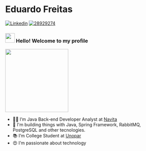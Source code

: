# Eduardo Freitas

[![Linkedin](https://img.shields.io/badge/LinkedIn-blue?style=for-the-badge&logo=Linkedin)](https://www.linkedin.com/in/eduardo-freitas-48b7bb19b//)
[![28929274](https://user-images.githubusercontent.com/56324728/95018280-0dd49100-0635-11eb-8c71-3195be694c4f.png)](https://app.rocketseat.com.br/me/eduardo-freitas-02714)

### <img src="https://media.giphy.com/media/hvRJCLFzcasrR4ia7z/giphy.gif" width="30px"> Hello! Welcome to my profile

<img style="margin: 0 auto" src="https://media.giphy.com/media/xT9IgG50Fb7Mi0prBC/giphy.gif" height="200">

- 👨‍💻 I’m Java Back-end Developer Analyst at <a target="_blank" href="https://navita.com.br/">Navita</a>
- 🔨 I'm building things with Java, Spring Framework, RabbitMQ, PostgreSQL and other tecnologies.
- 📚 I’m College Student at <a target="_blank" href="https://www.unopar.com.br/">Unopar</a>
- 😍 I’m passionate about technology
